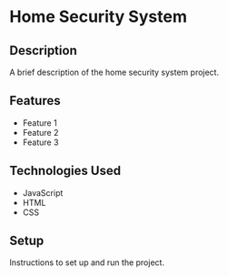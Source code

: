 # Home Security System

## Description

A brief description of the home security system project.

## Features

- Feature 1
- Feature 2
- Feature 3

## Technologies Used

- JavaScript
- HTML
- CSS

## Setup

Instructions to set up and run the project.
